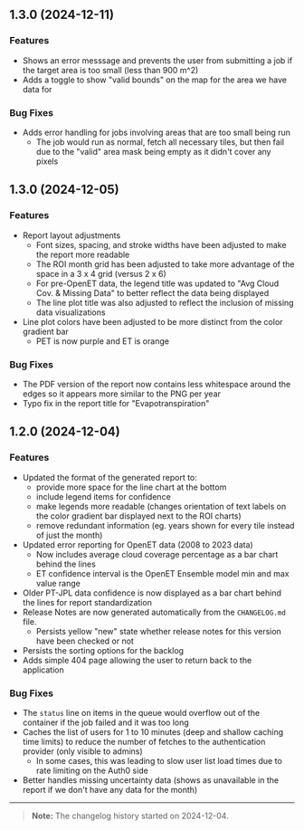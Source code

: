 ## 1.3.0 (2024-12-11)

### Features
- Shows an error messsage and prevents the user from submitting a job if the target area is too small (less than 900 m^2)
- Adds a toggle to show "valid bounds" on the map for the area we have data for

### Bug Fixes
- Adds error handling for jobs involving areas that are too small being run
  - The job would run as normal, fetch all necessary tiles, but then fail due to the "valid" area mask being empty as it didn't cover any pixels

## 1.3.0 (2024-12-05)

### Features
- Report layout adjustments
  - Font sizes, spacing, and stroke widths have been adjusted to make the report more readable
  - The ROI month grid has been adjusted to take more advantage of the space in a 3 x 4 grid (versus 2 x 6)
  - For pre-OpenET data, the legend title was updated to "Avg Cloud Cov. & Missing Data" to better reflect the data being displayed
  - The line plot title was also adjusted to reflect the inclusion of missing data visualizations
- Line plot colors have been adjusted to be more distinct from the color gradient bar
  - PET is now purple and ET is orange

### Bug Fixes
- The PDF version of the report now contains less whitespace around the edges so it appears more similar to the PNG per year
- Typo fix in the report title for "Evapotranspiration"

## 1.2.0 (2024-12-04)

### Features
- Updated the format of the generated report to:
    - provide more space for the line chart at the bottom
    - include legend items for confidence
    - make legends more readable (changes orientation of text labels on the color gradient bar displayed next to the ROI charts)
    - remove redundant information (eg. years shown for every tile instead of just the month)
- Updated error reporting for OpenET data (2008 to 2023 data)
    - Now includes average cloud coverage percentage as a bar chart behind the lines
    - ET confidence interval is the OpenET Ensemble model min and max value range
- Older PT-JPL data confidence is now displayed as a bar chart behind the lines for report standardization
- Release Notes are now generated automatically from the `CHANGELOG.md` file.
    - Persists yellow "new" state whether release notes for this version have been checked or not
- Persists the sorting options for the backlog
- Adds simple 404 page allowing the user to return back to the application

### Bug Fixes
- The `status` line on items in the queue would overflow out of the container if the job failed and it was too long
- Caches the list of users for 1 to 10 minutes (deep and shallow caching time limits) to reduce the number of fetches to the authentication provider (only visible to admins)
  - In some cases, this was leading to slow user list load times due to rate limiting on the Auth0 side
- Better handles missing uncertainty data (shows as unavailable in the report if we don't have any data for the month)


---

> **Note:** The changelog history started on 2024-12-04.